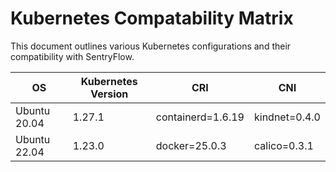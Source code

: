 # Kubernetes Compatability Matrix

This document outlines various Kubernetes configurations and their compatibility with SentryFlow.

|OS|Kubernetes Version|CRI|CNI|
|--|--|--|--|
|Ubuntu 20.04|1.27.1|containerd=1.6.19|kindnet=0.4.0|
|Ubuntu 22.04|1.23.0|docker=25.0.3|calico=0.3.1|
